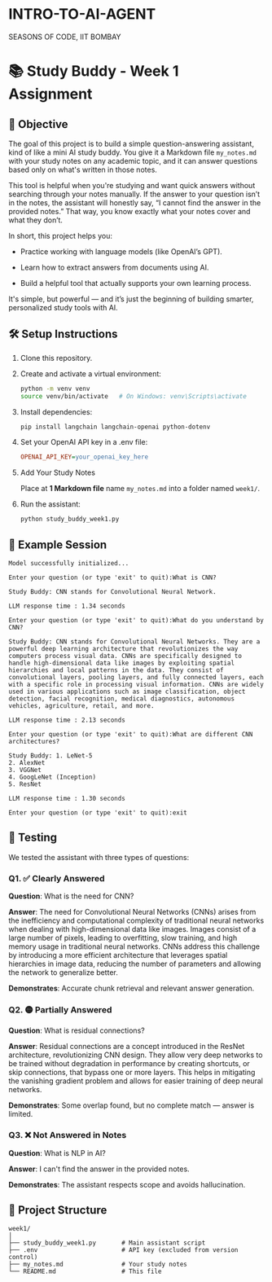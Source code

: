 # INTRO-TO-AI-AGENT
SEASONS OF CODE, IIT BOMBAY

# 📚 Study Buddy - Week 1 Assignment

## 🧠 Objective
The goal of this project is to build a simple question-answering assistant, kind of like a mini AI study buddy. You give it a Markdown file `my_notes.md` with your study notes on any academic topic, and it can answer questions based only on what's written in those notes.

This tool is helpful when you're studying and want quick answers without searching through your notes manually. If the answer to your question isn’t in the notes, the assistant will honestly say, “I cannot find the answer in the provided notes.” That way, you know exactly what your notes cover and what they don’t.

In short, this project helps you:

- Practice working with language models (like OpenAI’s GPT).

- Learn how to extract answers from documents using AI.

- Build a helpful tool that actually supports your own learning process.

It's simple, but powerful — and it’s just the beginning of building smarter, personalized study tools with AI.

## 🛠️ Setup Instructions

1. Clone this repository.
2. Create and activate a virtual environment:

   ```bash
   python -m venv venv
   source venv/bin/activate   # On Windows: venv\Scripts\activate
3. Install dependencies:

   ```bash
   pip install langchain langchain-openai python-dotenv

4. Set your OpenAI API key in a .env file:

   ```ini
   OPENAI_API_KEY=your_openai_key_here

5. Add Your Study Notes

   Place at **1 Markdown file** name `my_notes.md` into a folder named `week1/`.

5. Run the assistant:

   ```bash
   python study_buddy_week1.py

## 💬 Example Session

```
Model successfully initialized...

Enter your question (or type 'exit' to quit):What is CNN?

Study Buddy: CNN stands for Convolutional Neural Network.

LLM response time : 1.34 seconds

Enter your question (or type 'exit' to quit):What do you understand by CNN?

Study Buddy: CNN stands for Convolutional Neural Networks. They are a powerful deep learning architecture that revolutionizes the way computers process visual data. CNNs are specifically designed to handle high-dimensional data like images by exploiting spatial hierarchies and local patterns in the data. They consist of convolutional layers, pooling layers, and fully connected layers, each with a specific role in processing visual information. CNNs are widely used in various applications such as image classification, object detection, facial recognition, medical diagnostics, autonomous vehicles, agriculture, retail, and more.

LLM response time : 2.13 seconds

Enter your question (or type 'exit' to quit):What are different CNN architectures?

Study Buddy: 1. LeNet-5
2. AlexNet
3. VGGNet
4. GoogLeNet (Inception)
5. ResNet

LLM response time : 1.30 seconds

Enter your question (or type 'exit' to quit):exit
```

## 🧪 Testing
We tested the assistant with three types of questions:

### Q1. ✅ Clearly Answered
**Question**: What is the need for CNN?

**Answer**: The need for Convolutional Neural Networks (CNNs) arises from the inefficiency and computational complexity of traditional neural networks when dealing with high-dimensional data like images. Images consist of a large number of pixels, leading to overfitting, slow training, and high memory usage in traditional neural networks. CNNs address this challenge by introducing a more efficient architecture that leverages spatial hierarchies in image data, reducing the number of parameters and allowing the network to generalize better.

**Demonstrates**: Accurate chunk retrieval and relevant answer generation.

### Q2. 🟡 Partially Answered
**Question**: What is residual connections?

**Answer**: Residual connections are a concept introduced in the ResNet architecture, revolutionizing CNN design. They allow very deep networks to be trained without degradation in performance by creating shortcuts, or skip connections, that bypass one or more layers. This helps in mitigating the vanishing gradient problem and allows for easier training of deep neural networks.

**Demonstrates**: Some overlap found, but no complete match — answer is limited.

### Q3. ❌ Not Answered in Notes
**Question**: What is NLP in AI?

**Answer**: I can't find the answer in the provided notes.

**Demonstrates**: The assistant respects scope and avoids hallucination.

## 📂 Project Structure

```
week1/
│
├── study_buddy_week1.py       # Main assistant script
├── .env                       # API key (excluded from version control)
├── my_notes.md                # Your study notes
└── README.md                  # This file
```

